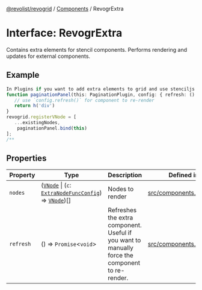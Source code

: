 [@revolist/revogrid](README.md) / [Components](Namespace.Components.md) / RevogrExtra

# Interface: RevogrExtra

Contains extra elements for stencil components.
Performs rendering and updates for external components.

## Example

```ts
In Plugins if you want to add extra elements to grid and use stenciljs vnodes reactivity:
function paginationPanel(this: PaginationPlugin, config: { refresh: () => void }) {
   // use `config.refresh()` for component to re-render
   return h('div')
}
revogrid.registerVNode = [
   ...existingNodes,
    paginationPanel.bind(this)
];
/**
```

## Properties

| Property | Type | Description | Defined in |
| ------ | ------ | ------ | ------ |
| `nodes` | ([`VNode`](Interface.VNode.md) \| (`c`: [`ExtraNodeFuncConfig`](Interface.ExtraNodeFuncConfig.md)) => [`VNode`](Interface.VNode.md))[] | Nodes to render | [src/components.d.ts:423](https://github.com/revolist/revogrid/blob/d240e7e144f55d013a7a7b8d313a97b83af7bd06/src/components.d.ts#L423) |
| `refresh` | () => `Promise`\<`void`\> | Refreshes the extra component. Useful if you want to manually force the component to re-render. | [src/components.d.ts:430](https://github.com/revolist/revogrid/blob/d240e7e144f55d013a7a7b8d313a97b83af7bd06/src/components.d.ts#L430) |
